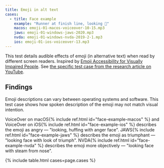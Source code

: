 ```yaml
---
title: Emoji in alt text
cases:
  - title: Face example
    example: "Runner at finish line, looking 😤"
    macos: emoji-01-macos-voiceover-10-15.mp3
    jaws: emoji-01-windows-jaws-2020.mp3
    nvda: emoji-01-windows-nvda-2019-2-1.mp3
    ios: emoji-01-ios-voiceover-13.mp3
---
```


This test details audible effects of emoji (in alternative text) when read by different screen readers. Inspired by [Emoji Accessibility for Visually Impaired People](https://dl.acm.org/doi/10.1145/3313831.3376267). See [the specific test case from the research article on YouTube](https://youtu.be/uIbPcZq6izk?t=480).

## Findings

Emoji descriptions can vary between operating systems and software. This test case shows how spoken description of the emoji may not match visual intention.

VoiceOver on macOS{% include ref.html id="face-example-macos" %} and VoiceOver on iOS{% include ref.html id="face-example-ios" %} describes the emoji as angry — "looking, huffing with anger face". JAWS{% include ref.html id="face-example-jaws" %} describes the emoji as triumphant — "looking face with look of triumph". NVDA{% include ref.html id="face-example-nvda" %} describes the emoji more objectively — "looking face with steam from nose".

{% include table.html cases=page.cases %}
